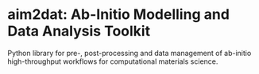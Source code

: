 # aim2dat: Ab-Initio Modelling and Data Analysis Toolkit

Python library for pre-, post-processing and data management of ab-initio high-throughput workflows for computational materials science.
